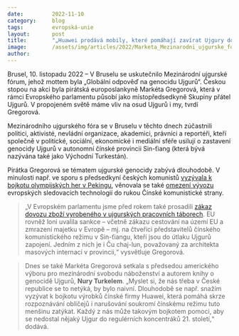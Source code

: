 ```yaml
---
date:         2022-11-10
category:     blog
tags:         evropská-unie
layout:       post
title:        "„Huawei prodává mobily, které pomáhají zavírat Ujgury do koncentráků,“ říká Pirátka Gregorová"
image:        /assets/img/articles/2022/Marketa_Mezinarodni_ujgurske_forum.jpg
author:       
---
```

Brusel, 10. listopadu 2022 – V Bruselu se uskutečnilo Mezinárodní ujgurské fórum, jehož mottem byla „Globální odpověď na genocidu Ujgurů“. Českou stopou na akci byla pirátská europoslankyně Markéta Gregorová, která v rámci Evropského parlamentu působí jako místopředsedkyně Skupiny přátel Ujgurů. V propojeném světě máme vliv na osud Ujgurů i my, tvrdí Gregorová.

Mezinárodního ujgurského fóra se v Bruselu v těchto dnech zúčastnili politici, aktivisté, nevládní organizace, akademici, právníci a reportéři, kteří společně v politické, sociální, ekonomické i mediální sféře usilují o zastavení genocidy Ujgurů v autonomní čínské provincii Sin-ťiang (která bývá nazývána také jako Východní Turkestán).

Pirátka Gregorová se tématem ujgurské genocidy zabývá dlouhodobě. V minulosti např. ve sporu s předsedkyní českých komunistů [vyzývala k bojkotu olympijských her v Pekingu](https://plus.rozhlas.cz/sport-bude-vzdy-soucasti-politiky-cesko-se-melo-pridat-k-bojkotu-her-v-pekingu-8636883), věnovala se také [omezení vývozu](https://www.pirati.cz/tiskove-zpravy/europarlament-proti-technologiim-pro-autoritare.html) evropských sledovacích technologií do rukou Čínské komunistické strany.

> „V Evropském parlamentu jsme před rokem také prosadili [zákaz dovozu zboží vyrobeného v ujgurských pracovních táborech](https://www.pirati.cz/tiskove-zpravy/gregorova-nucena-prace.html). EU rovněž loni uvalila sankce – včetně zákazu cestování na území EU a zmrazení majetku v Evropě – mj. na čtveřici představitelů čínského komunistického režimu v Sin-ťiangu, kteří jsou do útlaku Ujgurů zapojení. Jedním z nich je i Ču chaj-lun, považovaný za architekta masových internací v provincii,“ vysvětluje Gregorová.

> Dnes se také Markéta Gregorová setkala s předsedou amerického výboru pro mezinárodní svobodu náboženství a autorem knihy o genocidě Ujgurů, **Nury Turkelem**. „Myslet si, že nás třeba v České republice se to netýká, by bylo naivní. Dlouhodobě se např. snažím vyzývat k bojkotu výrobků čínské firmy Huawei, která pomáhá skrze rozpoznávání obličejů i narušování soukromí čínskému režimu tuto menšinu zatýkat. Každý z nás může takovým bojkotem pomoci, aby se nedostal nějaký Ujgur do regulérních koncentráků 21. století,“ dodává.
